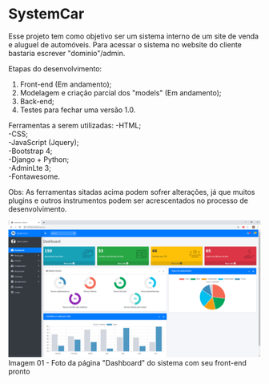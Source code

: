 <h1>SystemCar</h1>

Esse projeto tem como objetivo ser um sistema interno de um site de venda e aluguel de automóveis. Para acessar o sistema no website do cliente bastaria escrever "dominio"/admin.

Etapas do desenvolvimento:</br>
1) Front-end (Em andamento);</br>
2) Modelagem e criação parcial dos "models" (Em andamento);</br>
3) Back-end;</br>
4) Testes para fechar uma versão 1.0.</br>

Ferramentas a serem utilizadas:
-HTML;</br>
-CSS;</br>
-JavaScript (Jquery);</br>
-Bootstrap 4;</br>
-Django + Python;</br>
-AdminLte 3;</br>
-Fontawesome.</br>

Obs: As ferramentas sitadas acima podem sofrer alterações, já que muitos plugins e outros instrumentos podem ser acrescentados no processo de desenvolvimento.

![Image description](https://github.com/CalebePrates/systemcar/blob/master/prints/primeiroPrint.PNG)
Imagem 01 - Foto da página "Dashboard" do sistema com seu front-end pronto
